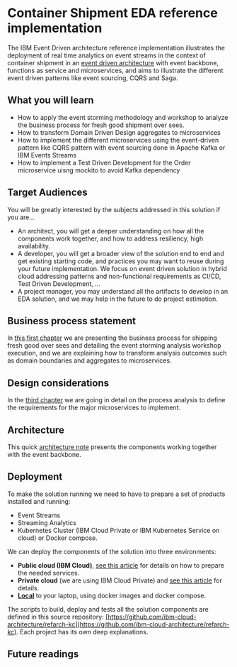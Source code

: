 # Container Shipment EDA reference implementation
The IBM Event Driven architecture reference implementation illustrates the deployment of real time analytics on event streams in the context of container shipment in an [event driven architecture](https://github.com/ibm-cloud-architecture/refarch-eda) with event backbone, functions as service and microservices, and aims to illustrate the different event driven patterns like event sourcing, CQRS and Saga.

## What you will learn
* How to apply the event storming methodology and workshop to analyze the business process for fresh good shipment over sees.
* How to transform Domain Driven Design aggregates to microservices
* How to implement the different microservices using the event-driven pattern like CQRS pattern with event sourcing done in Apache Kafka or IBM Events Streams
* How to implement a Test Driven Development for the Order microservice uisng mockito to avoid Kafka dependency

## Target Audiences

You will be greatly interested by the subjects addressed in this solution if you are...

* An architect, you will get a deeper understanding on how all the components work together, and how to address resiliency, high availability.
* A developer, you will get a broader view of the solution end to end and get existing starting code, and practices you may want to reuse during your future implementation. We focus on event driven solution in hybrid cloud addressing patterns and non-functional requirements as CI/CD, Test Driven Development, ...
* A project manager, you may understand all the artifacts to develop in an EDA solution, and we may help in the future to do project estimation.

## Business process statement
In [this first chapter](introduction.md) we are presenting the business process for shipping fresh good over sees and detailing the event storming analysis workshop execution, and we are explaining how to transform analysis outcomes such as domain boundaries and aggregates to microservices. 

## Design considerations
In the [third chapter](design/readme.md) we are going in detail on the process analysis to define the requirements for the major microservices to implement.


## Architecture

This quick [architecture note](design/architecture.md) presents the components working together with the event backbone. 

## Deployment

To make the solution running we need to have to prepare a set of products installed and running:

* Event Streams
* Streaming Analytics
* Kubernetes Cluster (IBM Cloud Private or IBM Kubernetes Service on cloud) or Docker compose.

We can deploy the components of the solution into three environments:

* **Public cloud (IBM Cloud)**, [see this article](deployments/iks.md) for details on how to prepare the needed services.
* **Private cloud** (we are using IBM Cloud Private) and [see this article](deployments/icp.md) for details.
* **[Local](deployments/local.md)** to your laptop, using docker images and docker compose.

The scripts to build, deploy and tests all the solution components are defined in this source repository: [https://github.com/ibm-cloud-architecture/refarch-kc](https://github.com/ibm-cloud-architecture/refarch-kc). Each project has its own deep explanations.

## Future readings


